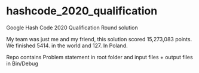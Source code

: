 # hashcode_2020_qualification
Google Hash Code 2020 Qualification Round solution

My team was just me and my friend, this solution scored 15,273,083 points. We finished 5414. in the world and 127. In Poland.

Repo contains Problem statement in root folder and input files + output files in Bin/Debug
